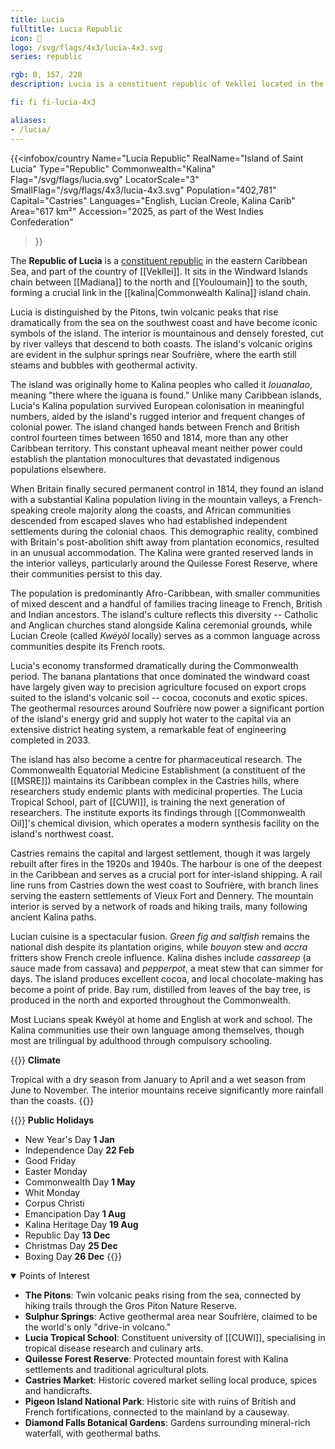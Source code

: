 ```yaml
---
title: Lucia
fulltitle: Lucia Republic
icon: 🌴
logo: /svg/flags/4x3/lucia-4x3.svg
series: republic

rgb: 0, 157, 220
description: Lucia is a constituent republic of Vekllei located in the eastern Caribbean Sea.

fi: fi fi-lucia-4x3

aliases:
- /lucia/
---
```

{{<infobox/country
	 Name="Lucia Republic"
	 RealName="Island of Saint Lucia"
	 Type="Republic"
	 Commonwealth="Kalina"
	 Flag="/svg/flags/lucia.svg"
	 LocatorScale="3"
	 SmallFlag="/svg/flags/4x3/lucia-4x3.svg"
	 Population="402,781"
	 Capital="Castries"
	 Languages="English, Lucian Creole, Kalina Carib"
	 Area="617 km²"
	 Accession="2025, as part of the West Indies Confederation"
 >}}

The <span class="fi fi-lucia-4x3"></span> **Republic of Lucia** is a [constituent republic](/republics/) in the eastern Caribbean Sea, and part of the country of [[Vekllei]]. It sits in the Windward Islands chain between [[Madiana]] to the north and [[Youloumain]] to the south, forming a crucial link in the [[kalina|Commonwealth Kalina]] island chain.

Lucia is distinguished by the Pitons, twin volcanic peaks that rise dramatically from the sea on the southwest coast and have become iconic symbols of the island. The interior is mountainous and densely forested, cut by river valleys that descend to both coasts. The island's volcanic origins are evident in the sulphur springs near Soufrière, where the earth still steams and bubbles with geothermal activity.

The island was originally home to Kalina peoples who called it *Iouanalao*, meaning "there where the iguana is found." Unlike many Caribbean islands, Lucia's Kalina population survived European colonisation in meaningful numbers, aided by the island's rugged interior and frequent changes of colonial power. The island changed hands between French and British control fourteen times between 1650 and 1814, more than any other Caribbean territory. This constant upheaval meant neither power could establish the plantation monocultures that devastated indigenous populations elsewhere.

When Britain finally secured permanent control in 1814, they found an island with a substantial Kalina population living in the mountain valleys, a French-speaking creole majority along the coasts, and African communities descended from escaped slaves who had established independent settlements during the colonial chaos. This demographic reality, combined with Britain's post-abolition shift away from plantation economics, resulted in an unusual accommodation. The Kalina were granted reserved lands in the interior valleys, particularly around the Quilesse Forest Reserve, where their communities persist to this day.

The population is predominantly Afro-Caribbean, with smaller communities of mixed descent and a handful of families tracing lineage to French, British and Indian ancestors. The island's culture reflects this diversity -- Catholic and Anglican churches stand alongside Kalina ceremonial grounds, while Lucian Creole (called *Kwéyòl* locally) serves as a common language across communities despite its French roots.

Lucia's economy transformed dramatically during the Commonwealth period. The banana plantations that once dominated the windward coast have largely given way to precision agriculture focused on export crops suited to the island's volcanic soil -- cocoa, coconuts and exotic spices. The geothermal resources around Soufrière now power a significant portion of the island's energy grid and supply hot water to the capital via an extensive district heating system, a remarkable feat of engineering completed in 2033.

The island has also become a centre for pharmaceutical research. The Commonwealth Equatorial Medicine Establishment (a constituent of the [[MSRE]]) maintains its Caribbean complex in the Castries hills, where researchers study endemic plants with medicinal properties. The Lucia Tropical School, part of [[CUWI]], is training the next generation of researchers. The institute exports its findings through [[Commonwealth Oil]]'s chemical division, which operates a modern synthesis facility on the island's northwest coast.

Castries remains the capital and largest settlement, though it was largely rebuilt after fires in the 1920s and 1940s. The harbour is one of the deepest in the Caribbean and serves as a crucial port for inter-island shipping. A rail line runs from Castries down the west coast to Soufrière, with branch lines serving the eastern settlements of Vieux Fort and Dennery. The mountain interior is served by a network of roads and hiking trails, many following ancient Kalina paths.

Lucian cuisine is a spectacular fusion. *Green fig and saltfish* remains the national dish despite its plantation origins, while *bouyon* stew and *accra* fritters show French creole influence. Kalina dishes include *cassareep* (a sauce made from cassava) and *pepperpot*, a meat stew that can simmer for days. The island produces excellent cocoa, and local chocolate-making has become a point of pride. Bay rum, distilled from leaves of the bay tree, is produced in the north and exported throughout the Commonwealth.

Most Lucians speak Kwéyòl at home and English at work and school. The Kalina communities use their own language among themselves, though most are trilingual by adulthood through compulsory schooling.

{{<note table>}}
**Climate**

Tropical with a dry season from January to April and a wet season from June to November. The interior mountains receive significantly more rainfall than the coasts.
{{</note>}}

{{<note table>}}
**Public Holidays**

* New Year's Day **1 Jan**
* Independence Day **22 Feb**
* Good Friday
* Easter Monday
* Commonwealth Day **1 May**
* Whit Monday
* Corpus Christi
* Emancipation Day **1 Aug**
* Kalina Heritage Day **19 Aug**
* Republic Day **13 Dec**
* Christmas Day **25 Dec**
* Boxing Day **26 Dec**
{{</note>}}

<details open>
<summary>Points of Interest</summary>

- **The Pitons**: Twin volcanic peaks rising from the sea, connected by hiking trails through the Gros Piton Nature Reserve.
- **Sulphur Springs**: Active geothermal area near Soufrière, claimed to be the world's only "drive-in volcano."
- **Lucia Tropical School**: Constituent university of [[CUWI]], specialising in tropical disease research and culinary arts.
- **Quilesse Forest Reserve**: Protected mountain forest with Kalina settlements and traditional agricultural plots.
- **Castries Market**: Historic covered market selling local produce, spices and handicrafts.
- **Pigeon Island National Park**: Historic site with ruins of British and French fortifications, connected to the mainland by a causeway.
- **Diamond Falls Botanical Gardens**: Gardens surrounding mineral-rich waterfall, with geothermal baths.
</details>